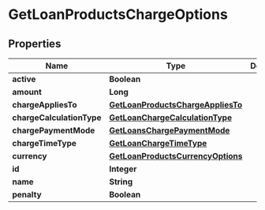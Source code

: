 

# GetLoanProductsChargeOptions


## Properties

| Name | Type | Description | Notes |
|------------ | ------------- | ------------- | -------------|
|**active** | **Boolean** |  |  [optional] |
|**amount** | **Long** |  |  [optional] |
|**chargeAppliesTo** | [**GetLoanProductsChargeAppliesTo**](GetLoanProductsChargeAppliesTo.md) |  |  [optional] |
|**chargeCalculationType** | [**GetLoanChargeCalculationType**](GetLoanChargeCalculationType.md) |  |  [optional] |
|**chargePaymentMode** | [**GetLoansChargePaymentMode**](GetLoansChargePaymentMode.md) |  |  [optional] |
|**chargeTimeType** | [**GetLoanChargeTimeType**](GetLoanChargeTimeType.md) |  |  [optional] |
|**currency** | [**GetLoanProductsCurrencyOptions**](GetLoanProductsCurrencyOptions.md) |  |  [optional] |
|**id** | **Integer** |  |  [optional] |
|**name** | **String** |  |  [optional] |
|**penalty** | **Boolean** |  |  [optional] |



